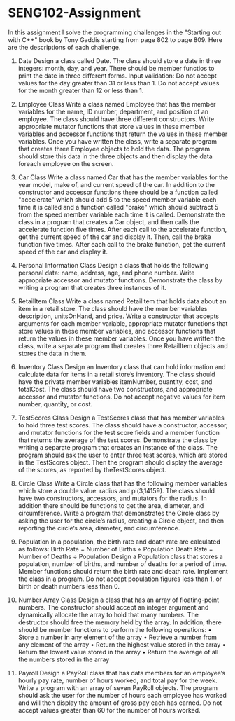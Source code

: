 # SENG102-Assignment

In this assignment I solve the programming challenges in the "Starting out with C++" book by Tony Gaddis starting from page 802 to page 809.
Here are the descriptions of each challenge.

1. Date
Design a class called Date. The class should store a date in three integers: month, day, and year. There should be member functios to print the date in three different forms.
Input validation: Do not accept values for the day greater than 31 or less than 1. Do not accept values for the month greater than 12 or less than 1.

2. Employee Class
Write a class named Employee that has the member variables for the name, ID number, department, and position of an employee.
The class should have three different constructors.
Write appropriate mutator functions that store values in these member variables and accessor functions that return the values in these member variables. Once you have written the class, write a separate program that creates three Employee objects to hold the data.
The program should store this data in the three objects and then display the data foreach employee on the screen.

3. Car Class
Write a class named Car that has the member variables for the year model, make of, and current speed of the car.
In addition to the constructor and accessor functions there should be a function called "accelerate" which should add 5 to the speed member variable each time it is called and a function called "brake" which should subtract 5 from the speed member variable each time it is called.
Demonstrate the class in a program that creates a Car object, and then calls the accelerate function five times. After each call to the accelerate function, get the current speed of the car and display it. Then, call the brake function five times. After each call to the brake function, get the current speed of the car and display it.

4. Personal Information Class 
Design a class that holds the following personal data: name, address, age, and phone number. Write appropriate accessor and mutator functions. Demonstrate the class by writing a program that creates three instances of it.

5. RetailItem Class 
Write a class named RetailItem that holds data about an item in a retail store. The class should have the member variables description, unitsOnHand, and price.
Write a constructor that accepts arguments for each member variable, appropriate mutator functions that store values in these member variables, and accessor functions that return the values in these member variables. Once you have written the class, write a separate program that creates three RetailItem objects and stores the data in them.

6. Inventory Class 
Design an Inventory class that can hold information and calculate data for items in a retail store’s inventory. The class should have the private member variables itemNumber, quantity, cost, and totalCost.
The class should have two constructors, and appropriate accessor and mutator functions.
Do not accept negative values for item number, quantity, or cost.

7. TestScores Class
Design a TestScores class that has member variables to hold three test scores. The class should have a constructor, accessor, and mutator functions for the test score fields and a member function that returns the average of the test scores. Demonstrate the class by writing a separate program that creates an instance of the class. The program should ask the user to enter three test scores, which are stored in the TestScores object. Then the program should display the average of the scores, as reported by theTestScores object.

8. Circle Class 
Write a Circle class that has the following member variables which store a double value: radius and pi(3,14159).
The class should have two constructors, accessors, and mutators for the radius. In addition there should be functions to get the area, diameter, and circumference.
Write a program that demonstrates the Circle class by asking the user for the circle’s radius, creating a Circle object, and then reporting the circle’s area, diameter, and circumference.

9. Population 
In a population, the birth rate and death rate are calculated as follows: 
Birth Rate = Number of Births ÷ Population 
Death Rate = Number of Deaths ÷ Population
Design a Population class that stores a population, number of births, and number of deaths for a period of time. Member functions should return the birth rate and death rate. Implement the class in a program. Do not accept population figures less than 1, or birth or death numbers less than 0.

10. Number Array Class 
Design a class that has an array of floating-point numbers. The constructor should accept an integer argument and dynamically allocate the array to hold that many numbers. The destructor should free the memory held by the array. In addition, there should be member functions to perform the following operations:
• Store a number in any element of the array 
• Retrieve a number from any element of the array
• Return the highest value stored in the array 
• Return the lowest value stored in the array 
• Return the average of all the numbers stored in the array

11. Payroll 
Design a PayRoll class that has data members for an employee’s hourly pay rate, number of hours worked, and total pay for the week. Write a program with an array of seven PayRoll objects. The program should ask the user for the number of hours each employee has worked and will then display the amount of gross pay each has earned. Do not accept values greater than 60 for the number of hours worked.
